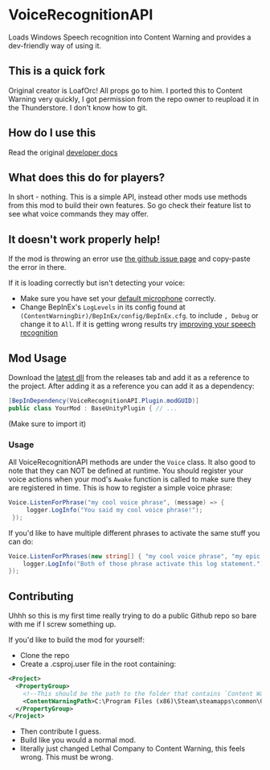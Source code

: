 # VoiceRecognitionAPI
Loads Windows Speech recognition into Content Warning and provides a dev-friendly way of using it.

## This is a quick fork
Original creator is LoafOrc! All props go to him.
I ported this to Content Warning very quickly, I got permission from the repo owner to reupload it in the Thunderstore.
I don't know how to git.

## How do I use this
Read the original [developer docs](https://github.com/LoafOrc/VoiceRecognitionAPI/wiki)

## What does this do for players?
In short - nothing. This is a simple API, instead other mods use methods from this mod to build their own features. So go check their feature list to see what voice commands they may offer.

## It doesn't work properly help!
If the mod is throwing an error use [the github issue page](https://github.com/NotestQ/VoiceRecognitionAPI/issues) and copy-paste the error in there.

If it is loading correctly but isn't detecting your voice:
 - Make sure you have set your [default microphone](https://www.howtogeek.com/700440/how-to-choose-your-default-microphone-on-windows-10/) correctly.
 - Change BepInEx's `LogLevels` in its config found at `(ContentWarningDir)/BepInEx/config/BepInEx.cfg`. to include `, Debug` or change it to `All`. If it is getting wrong results try [improving your speech recognition](https://support.microsoft.com/en-us/windows/use-voice-recognition-in-windows-83ff75bd-63eb-0b6c-18d4-6fae94050571#:~:text=In%20Control%20Panel%2C%20select%20Ease,to%20set%20up%20speech%20recognition.)

## Mod Usage
Download the [latest dll](https://github.com/NotestQ/VoiceRecognitionAPI/releases/latest) from the releases tab and add it as a reference to the project. After adding it as a reference you can add it as a dependency:
```cs
[BepInDependency(VoiceRecognitionAPI.Plugin.modGUID)]
public class YourMod : BaseUnityPlugin { // ...
```
(Make sure to import it)
### Usage
All VoiceRecognitionAPI methods are under the `Voice` class. It also good to note that they can NOT be defined at runtime. You should register your voice actions when your mod's `Awake` function is called to make sure they are registered in time. This is how to register a simple voice phrase:
```cs
Voice.ListenForPhrase("my cool voice phrase", (message) => {
     logger.LogInfo("You said my cool voice phrase!");
 });
```
If you'd like to have multiple different phrases to activate the same stuff you can do:
```cs
Voice.ListenForPhrases(new string[] { "my cool voice phrase", "my epic voice phrase" }, (message) => {
    logger.LogInfo("Both of those phrase activate this log statement.");
});
```

## Contributing
Uhhh so this is my first time really trying to do a public Github repo so bare with me if I screw something up.

If you'd like to build the mod for yourself:
 - Clone the repo
 - Create a .csproj.user file in the root containing:
```xml
<Project>
  <PropertyGroup>
    <!--This should be the path to the folder that contains `Content Warning.exe` usually people have it on the C: drive but incase not, change it here-->
    <ContentWarningPath>C:\Program Files (x86)\Steam\steamapps\common\Content Warning</ContentWarningPath> 
  </PropertyGroup>
</Project>
```
 - Then contribute I guess.
 - Build like you would a normal mod.
 - literally just changed Lethal Company to Content Warning, this feels wrong. This must be wrong.
